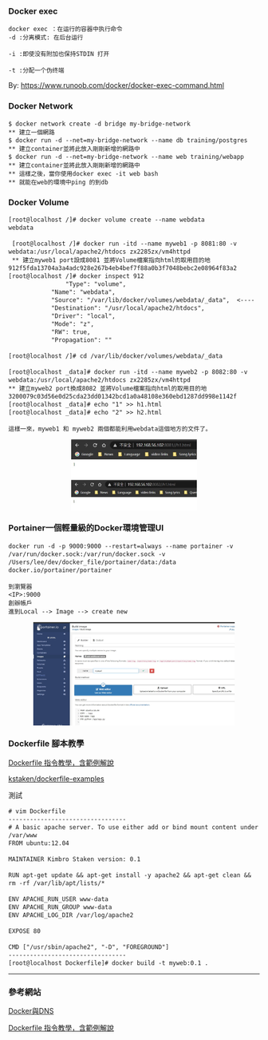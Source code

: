 

### Docker exec 

    docker exec ：在运行的容器中执行命令
    -d :分离模式: 在后台运行

    -i :即使没有附加也保持STDIN 打开

    -t :分配一个伪终端
By: https://www.runoob.com/docker/docker-exec-command.html

### Docker Network

    $ docker network create -d bridge my-bridge-network
    ** 建立一個網路
    $ docker run -d --net=my-bridge-network --name db training/postgres
    ** 建立container並將此放入剛剛新增的網路中
    $ docker run -d --net=my-bridge-network --name web training/webapp
    ** 建立container並將此放入剛剛新增的網路中
    ** 這樣之後，當你使用docker exec -it web bash
    ** 就能在web的環境中ping 的到db

### Docker Volume

    [root@localhost /]# docker volume create --name webdata
    webdata

     [root@localhost /]# docker run -itd --name myweb1 -p 8081:80 -v webdata:/usr/local/apache2/htdocs zx2285zx/vm4httpd
     ** 建立myweb1 port設成8081 並將Volume檔案指向html的取用目的地
    912f5fda13704a3a4adc928e267b4eb4bef7f88a0b3f7048bebc2e08964f83a2
    [root@localhost /]# docker inspect 912
                    "Type": "volume",
                "Name": "webdata",
                "Source": "/var/lib/docker/volumes/webdata/_data",  <----
                "Destination": "/usr/local/apache2/htdocs",
                "Driver": "local",
                "Mode": "z",
                "RW": true,
                "Propagation": ""

    [root@localhost /]# cd /var/lib/docker/volumes/webdata/_data

    [root@localhost _data]# docker run -itd --name myweb2 -p 8082:80 -v webdata:/usr/local/apache2/htdocs zx2285zx/vm4httpd
    ** 建立myweb2 port換成8082 並將Volume檔案指向html的取用目的地
    3200079c03d56e0d25cda23dd01342bcd1a0a48108e360ebd1287dd998e1142f
    [root@localhost _data]# echo "1" >> h1.html
    [root@localhost _data]# echo "2" >> h2.html

    這樣一來，myweb1 和 myweb2 兩個都能利用webdata這個地方的文件了。

<div  align="center">  
 <img src="https://github.com/TKTim/Docker-/blob/master/Picture/12.jpg" width = "50%" height = "50%" alt="01" align=center />
</div>
<div  align="center">  
 <img src="https://github.com/TKTim/Docker-/blob/master/Picture/13.jpg" width = "50%" height = "50%" alt="01" align=center />
</div>

### Portainer一個輕量級的Docker環境管理UI


    docker run -d -p 9000:9000 --restart=always --name portainer -v /var/run/docker.sock:/var/run/docker.sock -v /Users/lee/dev/docker_file/portainer/data:/data docker.io/portainer/portainer

    到瀏覽器
    <IP>:9000
    創辦帳戶
    進到Local --> Image --> create new

<div  align="center">  
 <img src="https://github.com/TKTim/Docker-/blob/master/Picture/14.jpg" width = "80%" height = "80%" alt="01" align=center />
</div>

### Dockerfile 腳本教學

[Dockerfile 指令教學，含範例解說](https://www.jinnsblog.com/2018/12/docker-dockerfile-guide.html)

[kstaken/dockerfile-examples](https://github.com/kstaken/dockerfile-examples)

測試

    # vim Dockerfile
    ---------------------------------
    # A basic apache server. To use either add or bind mount content under /var/www
    FROM ubuntu:12.04

    MAINTAINER Kimbro Staken version: 0.1

    RUN apt-get update && apt-get install -y apache2 && apt-get clean && rm -rf /var/lib/apt/lists/*

    ENV APACHE_RUN_USER www-data
    ENV APACHE_RUN_GROUP www-data
    ENV APACHE_LOG_DIR /var/log/apache2

    EXPOSE 80

    CMD ["/usr/sbin/apache2", "-D", "FOREGROUND"]
    ---------------------------------
    [root@localhost Dockerfile]# docker build -t myweb:0.1 .





    




---
### 參考網站

[Docker與DNS](https://dotblogs.com.tw/grassshrimp_tech_intern/2016/06/18/071957)

[Dockerfile 指令教學，含範例解說](https://www.jinnsblog.com/2018/12/docker-dockerfile-guide.html)

